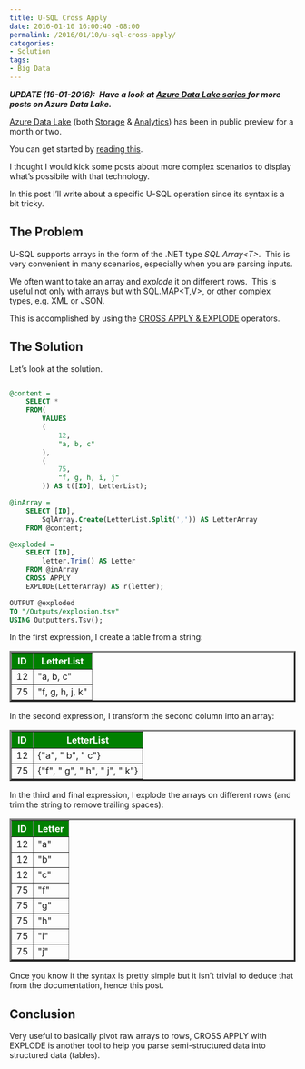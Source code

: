 ```yaml
---
title: U-SQL Cross Apply
date: 2016-01-10 16:00:40 -08:00
permalink: /2016/01/10/u-sql-cross-apply/
categories:
- Solution
tags:
- Big Data
---
```

<b><i>UPDATE (19-01-2016):  Have a look at <a href="http://vincentlauzon.com/about/azure-data-lake/"><b><i>Azure Data Lake series </i></b></a><b><i>for more posts on Azure Data Lake.</i></b></i></b>

<a href="http://vincentlauzon.com/2015/09/30/azure-data-lake-early-look/" target="_blank">Azure Data Lake</a> (both <a href="https://azure.microsoft.com/en-us/services/data-lake-store/" target="_blank">Storage</a> &amp; <a href="https://azure.microsoft.com/en-us/services/data-lake-analytics/" target="_blank">Analytics</a>) has been in public preview for a month or two.

You can get started by <a href="http://vincentlauzon.com/2016/01/03/azure-data-lake-analytics-quick-start/">reading this</a>.

I thought I would kick some posts about more complex scenarios to display what’s possibile with that technology.

In this post I’ll write about a specific U-SQL operation since its syntax is a bit tricky.
<h2>The Problem</h2>
U-SQL supports arrays in the form of the .NET type <em>SQL.Array&lt;T&gt;</em>.  This is very convenient in many scenarios, especially when you are parsing inputs.

We often want to take an array and <em>explode </em>it on different rows.  This is useful not only with arrays but with SQL.MAP&lt;T,V&gt;, or other complex types, e.g. XML or JSON.

This is accomplished by using the <a href="https://msdn.microsoft.com/en-us/library/azure/mt621307.aspx" target="_blank">CROSS APPLY &amp; EXPLODE</a> operators.
<h2>The Solution</h2>
Let’s look at the solution.

```sql

@content =
	SELECT *
	FROM(
		VALUES
		(
			12,
			"a, b, c"
		),
		(
			75,
			"f, g, h, i, j"
		)) AS t([ID], LetterList);

@inArray =
	SELECT [ID],
		SqlArray.Create(LetterList.Split(',')) AS LetterArray
	FROM @content;

@exploded =
	SELECT [ID],
		letter.Trim() AS Letter
	FROM @inArray
	CROSS APPLY
	EXPLODE(LetterArray) AS r(letter);

OUTPUT @exploded
TO "/Outputs/explosion.tsv"
USING Outputters.Tsv();
```

In the first expression, I create a table from a string:
<table border="3">
<thead>
<tr style="background:green;color:white;">
<th>ID</th>
<th>LetterList</th>
</tr>
</thead>
<tbody>
<tr>
<td>12</td>
<td>"a, b, c"</td>
</tr>
<tr>
<td>75</td>
<td>"f, g, h, j, k"</td>
</tr>
</tbody>
</table>
In the second expression, I transform the second column into an array:
<table border="3">
<thead>
<tr style="background:green;color:white;">
<th>ID</th>
<th>LetterList</th>
</tr>
</thead>
<tbody>
<tr>
<td>12</td>
<td>{"a", " b", " c"}</td>
</tr>
<tr>
<td>75</td>
<td>{"f", " g", " h", " j", " k"}</td>
</tr>
</tbody>
</table>
In the third and final expression, I explode the arrays on different rows (and trim the string to remove trailing spaces):
<table border="3">
<thead>
<tr style="background:green;color:white;">
<th>ID</th>
<th>Letter</th>
</tr>
</thead>
<tbody>
<tr>
<td>12</td>
<td>"a"</td>
</tr>
<tr>
<td>12</td>
<td>"b"</td>
</tr>
<tr>
<td>12</td>
<td>"c"</td>
</tr>
<tr>
<td>75</td>
<td>"f"</td>
</tr>
<tr>
<td>75</td>
<td>"g"</td>
</tr>
<tr>
<td>75</td>
<td>"h"</td>
</tr>
<tr>
<td>75</td>
<td>"i"</td>
</tr>
<tr>
<td>75</td>
<td>"j"</td>
</tr>
</tbody>
</table>
Once you know it the syntax is pretty simple but it isn’t trivial to deduce that from the documentation, hence this post.
<h2>Conclusion</h2>
Very useful to basically pivot raw arrays to rows, CROSS APPLY with EXPLODE is another tool to help you parse semi-structured data into structured data (tables).